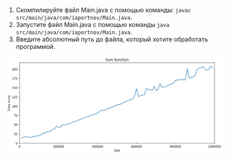 1) Скомпилируйте файл Main.java с помощью команды: `javac src/main/java/com/iaportnov/Main.java`.
2) Запустите файл Main.java с помощью команды `java src/main/java/com/iaportnov/Main.java`.
3) Введите абсолютный путь до файла, который хотите обработать программой.


![alt text](https://github.com/iaportnov/TZ2/blob/cc86ef2ace25bb496f5d3afbb7795f2cd2b89149/GraphTZ2.png "Рафик-График")
